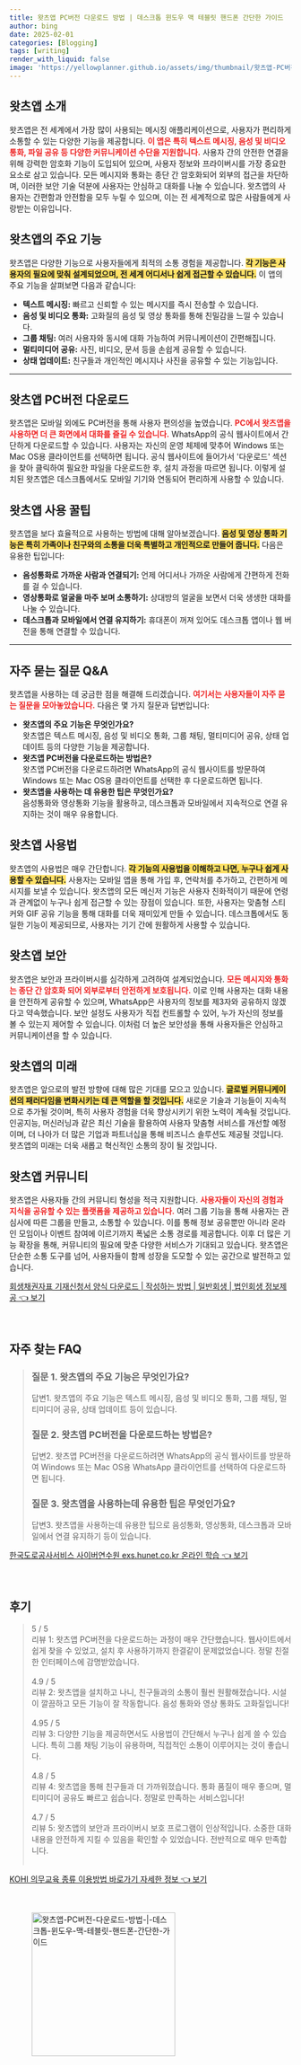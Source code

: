 ```yaml
---
title: 왓츠앱 PC버전 다운로드 방법 | 데스크톱 윈도우 맥 테블릿 핸드폰 간단한 가이드
author: bing
date: 2025-02-01
categories: [Blogging]
tags: [writing]
render_with_liquid: false
image: 'https://yellowplanner.github.io/assets/img/thumbnail/왓츠앱-PC버전-다운로드-방법-|-데스크톱-윈도우-맥-테블릿-핸드폰-간단한-가이드.webp'
---
```



<h2 id='왓츠앱_소개'>왓츠앱 소개</h2>

<p>왓츠앱은 전 세계에서 가장 많이 사용되는 메시징 애플리케이션으로, 사용자가 편리하게 소통할 수 있는 다양한 기능을 제공합니다. <b><span style="color: #ee2323;">이 앱은 특히 텍스트 메시징, 음성 및 비디오 통화, 파일 공유 등 다양한 커뮤니케이션 수단을 지원합니다.</span></b> 사용자 간의 안전한 연결을 위해 강력한 암호화 기능이 도입되어 있으며, 사용자 정보와 프라이버시를 가장 중요한 요소로 삼고 있습니다. 모든 메시지와 통화는 종단 간 암호화되어 외부의 접근을 차단하며, 이러한 보안 기술 덕분에 사용자는 안심하고 대화를 나눌 수 있습니다. 왓츠앱의 사용자는 간편함과 안전함을 모두 누릴 수 있으며, 이는 전 세계적으로 많은 사람들에게 사랑받는 이유입니다.</p>

<h2 id='왓츠앱_기능'>왓츠앱의 주요 기능</h2>

<p>왓츠앱은 다양한 기능으로 사용자들에게 최적의 소통 경험을 제공합니다. <b><span style="background-color: #ffe066;">각 기능은 사용자의 필요에 맞춰 설계되었으며, 전 세계 어디서나 쉽게 접근할 수 있습니다.</span></b> 이 앱의 주요 기능을 살펴보면 다음과 같습니다:</p>

<ul>
    <li><b>텍스트 메시징:</b> 빠르고 신뢰할 수 있는 메시지를 즉시 전송할 수 있습니다.</li>
    <li><b>음성 및 비디오 통화:</b> 고화질의 음성 및 영상 통화를 통해 친밀감을 느낄 수 있습니다.</li>
    <li><b>그룹 채팅:</b> 여러 사용자와 동시에 대화 가능하여 커뮤니케이션이 간편해집니다.</li>
    <li><b>멀티미디어 공유:</b> 사진, 비디오, 문서 등을 손쉽게 공유할 수 있습니다.</li>
    <li><b>상태 업데이트:</b> 친구들과 개인적인 메시지나 사진을 공유할 수 있는 기능입니다.</li>
</ul>

<hr />

<h2 id='왓츠앱_PC_다운로드'>왓츠앱 PC버전 다운로드</h2>

<p>왓츠앱은 모바일 외에도 PC버전을 통해 사용자 편의성을 높였습니다. <b><span style="color: #ee2323;">PC에서 왓츠앱을 사용하면 더 큰 화면에서 대화를 즐길 수 있습니다.</span></b> WhatsApp의 공식 웹사이트에서 간단하게 다운로드할 수 있습니다. 사용자는 자신의 운영 체제에 맞추어 Windows 또는 Mac OS용 클라이언트를 선택하면 됩니다. 공식 웹사이트에 들어가서 '다운로드' 섹션을 찾아 클릭하여 필요한 파일을 다운로드한 후, 설치 과정을 따르면 됩니다. 이렇게 설치된 왓츠앱은 데스크톱에서도 모바일 기기와 연동되어 편리하게 사용할 수 있습니다.</p>

<h2 id='왓츠앱_사용_팁'>왓츠앱 사용 꿀팁</h2>

<p>왓츠앱을 보다 효율적으로 사용하는 방법에 대해 알아보겠습니다. <b><span style="background-color: #ffe066;">음성 및 영상 통화 기능은 특히 가족이나 친구와의 소통을 더욱 특별하고 개인적으로 만들어 줍니다.</span></b> 다음은 유용한 팁입니다:</p>

<ul>
    <li><b>음성통화로 가까운 사람과 연결되기:</b> 언제 어디서나 가까운 사람에게 간편하게 전화를 걸 수 있습니다.</li>
    <li><b>영상통화로 얼굴을 마주 보며 소통하기:</b> 상대방의 얼굴을 보면서 더욱 생생한 대화를 나눌 수 있습니다.</li>
    <li><b>데스크톱과 모바일에서 연결 유지하기:</b> 휴대폰이 꺼져 있어도 데스크톱 앱이나 웹 버전을 통해 연결할 수 있습니다.</li>
</ul>

<hr />

<h2 id='자주_묻는_질문'>자주 묻는 질문 Q&A</h2>

<p>왓츠앱을 사용하는 데 궁금한 점을 해결해 드리겠습니다. <b><span style="color: #ee2323;">여기서는 사용자들이 자주 묻는 질문을 모아놓았습니다.</span></b> 다음은 몇 가지 질문과 답변입니다:</p>

<ul>
    <li><b>왓츠앱의 주요 기능은 무엇인가요?</b><br>왓츠앱은 텍스트 메시징, 음성 및 비디오 통화, 그룹 채팅, 멀티미디어 공유, 상태 업데이트 등의 다양한 기능을 제공합니다.</li>
    <li><b>왓츠앱 PC버전을 다운로드하는 방법은?</b><br>왓츠앱 PC버전을 다운로드하려면 WhatsApp의 공식 웹사이트를 방문하여 Windows 또는 Mac OS용 클라이언트를 선택한 후 다운로드하면 됩니다.</li>
    <li><b>왓츠앱을 사용하는 데 유용한 팁은 무엇인가요?</b><br>음성통화와 영상통화 기능을 활용하고, 데스크톱과 모바일에서 지속적으로 연결 유지하는 것이 매우 유용합니다.</li>
</ul>

<h2 id='왓츠앱_사용법'>왓츠앱 사용법</h2>

<p>왓츠앱의 사용법은 매우 간단합니다. <b><span style="background-color: #ffe066;">각 기능의 사용법을 이해하고 나면, 누구나 쉽게 사용할 수 있습니다.</span></b> 사용자는 모바일 앱을 통해 가입 후, 연락처를 추가하고, 간편하게 메시지를 보낼 수 있습니다. 왓츠앱의 모든 메신저 기능은 사용자 친화적이기 때문에 연령과 관계없이 누구나 쉽게 접근할 수 있는 장점이 있습니다. 또한, 사용자는 맞춤형 스티커와 GIF 공유 기능을 통해 대화를 더욱 재미있게 만들 수 있습니다. 데스크톱에서도 동일한 기능이 제공되므로, 사용자는 기기 간에 원활하게 사용할 수 있습니다.</p>

<h2 id='왓츠앱_보안'>왓츠앱 보안</h2>

<p>왓츠앱은 보안과 프라이버시를 심각하게 고려하여 설계되었습니다. <b><span style="color: #ee2323;">모든 메시지와 통화는 종단 간 암호화 되어 외부로부터 안전하게 보호됩니다.</span></b> 이로 인해 사용자는 대화 내용을 안전하게 공유할 수 있으며, WhatsApp은 사용자의 정보를 제3자와 공유하지 않겠다고 약속했습니다. 보안 설정도 사용자가 직접 컨트롤할 수 있어, 누가 자신의 정보를 볼 수 있는지 제어할 수 있습니다. 이처럼 더 높은 보안성을 통해 사용자들은 안심하고 커뮤니케이션을 할 수 있습니다.</p>

<h2 id='왓츠앱_미래'>왓츠앱의 미래</h2>

<p>왓츠앱은 앞으로의 발전 방향에 대해 많은 기대를 모으고 있습니다. <b><span style="background-color: #ffe066;">글로벌 커뮤니케이션의 패러다임을 변화시키는 데 큰 역할을 할 것입니다.</span></b> 새로운 기술과 기능들이 지속적으로 추가될 것이며, 특히 사용자 경험을 더욱 향상시키기 위한 노력이 계속될 것입니다. 인공지능, 머신러닝과 같은 최신 기술을 활용하여 사용자 맞춤형 서비스를 개선할 예정이며, 더 나아가 더 많은 기업과 파트너십을 통해 비즈니스 솔루션도 제공될 것입니다. 왓츠앱의 미래는 더욱 새롭고 혁신적인 소통의 장이 될 것입니다.</p>

<h2 id='왓츠앱_커뮤니티'>왓츠앱 커뮤니티</h2>

<p>왓츠앱은 사용자들 간의 커뮤니티 형성을 적극 지원합니다. <b><span style="color: #ee2323;">사용자들이 자신의 경험과 지식을 공유할 수 있는 플랫폼을 제공하고 있습니다.</span></b> 여러 그룹 기능을 통해 사용자는 관심사에 따른 그룹을 만들고, 소통할 수 있습니다. 이를 통해 정보 공유뿐만 아니라 온라인 모임이나 이벤트 참여에 이르기까지 폭넓은 소통 경로를 제공합니다. 이후 더 많은 기능 확장을 통해, 커뮤니티의 필요에 맞춘 다양한 서비스가 기대되고 있습니다. 왓츠앱은 단순한 소통 도구를 넘어, 사용자들이 함께 성장을 도모할 수 있는 공간으로 발전하고 있습니다.</p>


<p><a class="click-button" title="회생채권자표 기재신청서 양식 다운로드 | 작성하는 방법 | 일반회생 | 법인회생 정보제공" href="https://yellowplanner.github.io/posts/%ED%9A%8C%EC%83%9D%EC%B1%84%EA%B6%8C%EC%9E%90%ED%91%9C-%EA%B8%B0%EC%9E%AC%EC%8B%A0%EC%B2%AD%EC%84%9C-%EC%96%91%EC%8B%9D-%EB%8B%A4%EC%9A%B4%EB%A1%9C%EB%93%9C-%EC%9E%91%EC%84%B1%ED%95%98%EB%8A%94-%EB%B0%A9%EB%B2%95-%EC%9D%BC%EB%B0%98%ED%9A%8C%EC%83%9D-%EB%B2%95%EC%9D%B8%ED%9A%8C%EC%83%9D-%EC%A0%95%EB%B3%B4%EC%A0%9C%EA%B3%B5/" rel="dofollow">회생채권자표 기재신청서 양식 다운로드 | 작성하는 방법 | 일반회생 | 법인회생 정보제공 👈 보기</a></p><br>
<h2 id='자주_찾는_FAQ'>자주 찾는 FAQ</h2>
<div itemscope="" itemtype="https://schema.org/FAQPage"> 
<blockquote> 
<div itemscope="" itemprop="mainEntity" itemtype="https://schema.org/Question"> 
<h3 itemprop="name">질문 1. 왓츠앱의 주요 기능은 무엇인가요?</h3> 
<div itemscope="" itemprop="acceptedAnswer" itemtype="https://schema.org/Answer"> 
<span itemprop="text"> 
<p>답변1. 왓츠앱의 주요 기능은 텍스트 메시징, 음성 및 비디오 통화, 그룹 채팅, 멀티미디어 공유, 상태 업데이트 등이 있습니다.</p> 
</span> 
</div> 
</div> 

<div itemscope="" itemprop="mainEntity" itemtype="https://schema.org/Question"> 
<h3 itemprop="name">질문 2. 왓츠앱 PC버전을 다운로드하는 방법은?</h3> 
<div itemscope="" itemprop="acceptedAnswer" itemtype="https://schema.org/Answer"> 
<span itemprop="text"> 
<p>답변2. 왓츠앱 PC버전을 다운로드하려면 WhatsApp의 공식 웹사이트를 방문하여 Windows 또는 Mac OS용 WhatsApp 클라이언트를 선택하여 다운로드하면 됩니다.</p> 
</span> 
</div> 
</div> 

<div itemscope="" itemprop="mainEntity" itemtype="https://schema.org/Question"> 
<h3 itemprop="name">질문 3. 왓츠앱을 사용하는데 유용한 팁은 무엇인가요?</h3> 
<div itemscope="" itemprop="acceptedAnswer" itemtype="https://schema.org/Answer"> 
<span itemprop="text"> 
<p>답변3. 왓츠앱을 사용하는데 유용한 팁으로 음성통화, 영상통화, 데스크톱과 모바일에서 연결 유지하기 등이 있습니다.</p> 
</span> 
</div> 
</div> 
</blockquote> 
</div>
<p><a class="click-button" title="한국도로공사서비스 사이버연수원 exs.hunet.co.kr 온라인 학습" href="https://yellowplanner.github.io/posts/%ED%95%9C%EA%B5%AD%EB%8F%84%EB%A1%9C%EA%B3%B5%EC%82%AC%EC%84%9C%EB%B9%84%EC%8A%A4-%EC%82%AC%EC%9D%B4%EB%B2%84%EC%97%B0%EC%88%98%EC%9B%90-exs.hunet.co.kr-%EC%98%A8%EB%9D%BC%EC%9D%B8-%ED%95%99%EC%8A%B5/" rel="dofollow">한국도로공사서비스 사이버연수원 exs.hunet.co.kr 온라인 학습 👈 보기</a></p><br>
<h2 id='후기'>후기</h2>
<div itemscope itemtype="https://schema.org/Product">
  <blockquote>
  <div itemprop="review" itemscope itemtype="https://schema.org/Review">
      <div itemprop="reviewRating" itemscope itemtype="https://schema.org/Rating"> <span itemprop="ratingValue">5</span> / <span itemprop="bestRating">5</span> </div>
      <span itemprop="reviewBody">리뷰 1: 왓츠앱 PC버전을 다운로드하는 과정이 매우 간단했습니다. 웹사이트에서 쉽게 찾을 수 있었고, 설치 후 사용하기까지 한결같이 문제없었습니다. 정말 친절한 인터페이스에 감명받았습니다.</span>
  </div>
  <br>
  <div itemprop="review" itemscope itemtype="https://schema.org/Review">
      <div itemprop="reviewRating" itemscope itemtype="https://schema.org/Rating"> <span itemprop="ratingValue">4.9</span> / <span itemprop="bestRating">5</span> </div>
      <span itemprop="reviewBody">리뷰 2: 왓츠앱을 설치하고 나니, 친구들과의 소통이 훨씬 원활해졌습니다. 시설이 깔끔하고 모든 기능이 잘 작동합니다. 음성 통화와 영상 통화도 고화질입니다!</span>
  </div>
  <br>
  <div itemprop="review" itemscope itemtype="https://schema.org/Review">
      <div itemprop="reviewRating" itemscope itemtype="https://schema.org/Rating"> <span itemprop="ratingValue">4.95</span> / <span itemprop="bestRating">5</span> </div>
      <span itemprop="reviewBody">리뷰 3: 다양한 기능을 제공하면서도 사용법이 간단해서 누구나 쉽게 쓸 수 있습니다. 특히 그룹 채팅 기능이 유용하며, 직접적인 소통이 이루어지는 것이 좋습니다.</span>
  </div>
  <br>
  <div itemprop="review" itemscope itemtype="https://schema.org/Review">
      <div itemprop="reviewRating" itemscope itemtype="https://schema.org/Rating"> <span itemprop="ratingValue">4.8</span> / <span itemprop="bestRating">5</span> </div>
      <span itemprop="reviewBody">리뷰 4: 왓츠앱을 통해 친구들과 더 가까워졌습니다. 통화 품질이 매우 좋으며, 멀티미디어 공유도 빠르고 쉽습니다. 정말로 만족하는 서비스입니다!</span>
  </div>
  <br>
  <div itemprop="review" itemscope itemtype="https://schema.org/Review">
      <div itemprop="reviewRating" itemscope itemtype="https://schema.org/Rating"> <span itemprop="ratingValue">4.7</span> / <span itemprop="bestRating">5</span> </div>
      <span itemprop="reviewBody">리뷰 5: 왓츠앱의 보안과 프라이버시 보호 프로그램이 인상적입니다. 소중한 대화 내용을 안전하게 지킬 수 있음을 확인할 수 있었습니다. 전반적으로 매우 만족합니다.</span>
  </div>
  <br>
  </blockquote>
</div>
<p><a class="click-button" title="KOHI 의무교육 종류 이용방법 바로가기 자세한 정보" href="https://yellowplanner.github.io/posts/KOHI-%EC%9D%98%EB%AC%B4%EA%B5%90%EC%9C%A1-%EC%A2%85%EB%A5%98-%EC%9D%B4%EC%9A%A9%EB%B0%A9%EB%B2%95-%EB%B0%94%EB%A1%9C%EA%B0%80%EA%B8%B0-%EC%9E%90%EC%84%B8%ED%95%9C-%EC%A0%95%EB%B3%B4/" rel="dofollow">KOHI 의무교육 종류 이용방법 바로가기 자세한 정보 👈 보기</a></p><br>
<figure class="image"><img src="https://yellowplanner.github.io/assets/img/thumbnail/왓츠앱-PC버전-다운로드-방법-|-데스크톱-윈도우-맥-테블릿-핸드폰-간단한-가이드.webp" alt="왓츠앱-PC버전-다운로드-방법-|-데스크톱-윈도우-맥-테블릿-핸드폰-간단한-가이드" width="256" height="256"></figure>